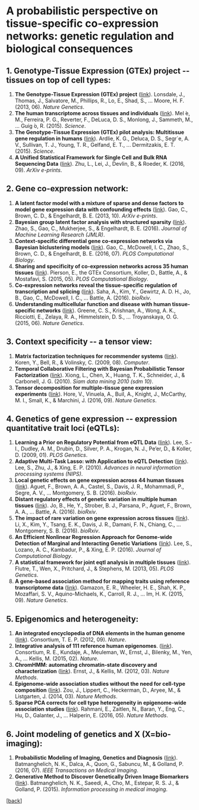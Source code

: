 
# A probabilistic perspective on tissue-specific co-expression networks: genetic regulation and biological consequences


## 1. Genotype-Tissue Expression (GTEx) project -- tissues on top of cell types:
1. **The Genotype-Tissue Expression (GTEx) project** ([link](http://www.nature.com/ng/journal/v45/n6/full/ng.2653.html)). Lonsdale, J., Thomas, J., Salvatore, M., Phillips, R., Lo, E., Shad, S., ... Moore, H. F. (2013, 06). *Nature Genetics*.
1. **The human transcriptome across tissues and individuals** ([link](http://science.sciencemag.org/content/348/6235/660)). Mel ́e, M., Ferreira, P. G., Reverter, F., DeLuca, D. S., Monlong, J., Sammeth, M., ... Guig ́o, R. (2015). *Science*.
1. **The Genotype-Tissue Expression (GTEx) pilot analysis: Multitissue gene regulation in humans** ([link](http://science.sciencemag.org/content/348/6235/648)). Ardlie, K. G., Deluca, D. S., Segr`e, A. V., Sullivan, T. J., Young, T. R., Gelfand, E. T., ... Dermitzakis, E. T. (2015). *Science*.
1. **A Unified Statistical Framework for Single Cell and Bulk RNA Sequencing Data** ([link](https://arxiv.org/abs/1609.08028)). Zhu, L., Lei, J., Devlin, B., & Roeder, K. (2016, 09). *ArXiv e-prints*.

## 2. Gene co-expression network:
1. **A latent factor model with a mixture of sparse and dense factors to model gene expression data with confounding effects** ([link](https://arxiv.org/abs/1310.4792)). Gao, C., Brown, C. D., & Engelhardt, B. E. (2013, 10). *ArXiv e-prints*.
1. **Bayesian group latent factor analysis with structured sparsity** ([link](http://jmlr.org/papers/volume17/14-472/14-472.pdf)). Zhao, S., Gao, C., Mukherjee, S., & Engelhardt, B. E. (2016). *Journal of Machine Learning Research (JMLR)*.
1. **Context-specific differential gene co-expression networks via Bayesian biclustering models** ([link](http://journals.plos.org/ploscompbiol/article?id=10.1371/journal.pcbi.1004791)). Gao, C., McDowell, I. C., Zhao, S., Brown, C. D., & Engelhardt, B. E. (2016, 07). *PLOS Computational Biology*.
1. **Sharing and specificity of co-expression networks across 35 human tissues** ([link](http://journals.plos.org/ploscompbiol/article?id=10.1371/journal.pcbi.1004220)). Pierson, E., the GTEx Consortium, Koller, D., Battle, A., & Mostafavi, S. (2015, 05). *PLOS Computational Biology*.
1. **Co-expression networks reveal the tissue-specific regulation of transcription and splicing** ([link](http://biorxiv.org/content/early/2016/10/02/078741)). Saha, A., Kim, Y., Gewirtz, A. D. H., Jo, B., Gao, C., McDowell, I. C., ... Battle, A. (2016). *bioRxiv*.
1. **Understanding multicellular function and disease with human tissue-specific networks** ([link](https://www.nature.com/ng/journal/v47/n6/full/ng.3259.html)). Greene, C. S., Krishnan, A., Wong, A. K., Ricciotti, E., Zelaya, R. A., Himmelstein, D. S., ... Troyanskaya, O. G. (2015, 06). *Nature Genetics*.

## 3. Context specificity -- a tensor view:
1. **Matrix factorization techniques for recommender systems** ([link](http://ieeexplore.ieee.org/document/5197422/)). Koren, Y., Bell, R., & Volinsky, C. (2009, 08). *Computer*.
1. **Temporal Collaborative Filtering with Bayesian Probabilistic Tensor Factorization** ([link](https://www.cs.cmu.edu/~jgc/publication/PublicationPDF/Temporal_Collaborative_Filtering_With_Bayesian_Probabilidtic_Tensor_Factorization.pdf)). Xiong, L., Chen, X., Huang, T. K., Schneider, J., & Carbonell, J. G. (2010). *Siam data mining 2010 (sdm 10)*.
1. **Tensor decomposition for multiple-tissue gene expression experiments** ([link](http://www.nature.com/ng/journal/v48/n9/full/ng.3624.html)). Hore, V., Vinuela, A., Buil, A., Knight, J., McCarthy, M. I., Small, K., & Marchini, J. (2016, 09). *Nature Genetics*.

## 4. Genetics of gene expression -- expression quantitative trait loci (eQTLs):
1. **Learning a Prior on Regulatory Potential from eQTL Data** ([link](http://journals.plos.org/plosgenetics/article?id=10.1371/journal.pgen.1000358)). Lee, S.-I., Dudley, A. M., Drubin, D., Silver, P. A., Krogan, N. J., Pe’er, D., & Koller, D. (2009, 01). *PLOS Genetics*.
1. **Adaptive Multi-Task Lasso: with Application to eQTL Detection** ([link](http://www.cs.cmu.edu/~seunghak/NIPS2010_0499.pdf)). Lee, S., Zhu, J., & Xing, E. P. (2010). *Advances in neural information processing systems (NIPS)*.
1. **Local genetic effects on gene expression across 44 human tissues** ([link](http://biorxiv.org/content/early/2016/09/09/074450)). Aguet, F., Brown, A. A., Castel, S., Davis, J. R., Mohammadi, P., Segre, A. V., ... Montgomery, S. B. (2016). *bioRxiv*.
1. **Distant regulatory effects of genetic variation in multiple human tissues** ([link](http://biorxiv.org/content/early/2016/09/09/074419)). Jo, B., He, Y., Strober, B. J., Parsana, P., Aguet, F., Brown, A. A., ... Battle, A. (2016). *bioRxiv*.
1. **The impact of rare variation on gene expression across tissues** ([link](http://biorxiv.org/content/early/2016/09/09/074443)). Li, X., Kim, Y., Tsang, E. K., Davis, J. R., Damani, F. N., Chiang, C., ... Montgomery, S. B. (2016). *bioRxiv*.
1. **An Efficient Nonlinear Regression Approach for Genome-wide Detection of Marginal and Interacting Genetic Variations** ([link](http://online.liebertpub.com/doi/10.1089/cmb.2015.0202)). Lee, S., Lozano, A. C., Kambadur, P., & Xing, E. P. (2016). *Journal of Computational Biology*.
1. **A statistical framework for joint eqtl analysis in multiple tissues** ([link](http://journals.plos.org/plosgenetics/article?id=10.1371/journal.pgen.1003486)). Flutre, T., Wen, X., Pritchard, J., & Stephens, M. (2013, 05). *PLOS Genetics*.
1. **A gene-based association method for mapping traits using reference transcriptome data** ([link](http://www.nature.com/ng/journal/v47/n9/full/ng.3367.html)). Gamazon, E. R., Wheeler, H. E., Shah, K. P., Mozaffari, S. V., Aquino-Michaels, K., Carroll, R. J., ... Im, H. K. (2015, 09). *Nature Genetics*.

## 5. Epigenomics and heterogeneity:
1. **An integrated encyclopedia of DNA elements in the human genome** ([link](https://www.nature.com/nature/journal/v489/n7414/full/nature11247.html)). Consortium, T. E. P. (2012, 09). *Nature*.
1. **Integrative analysis of 111 reference human epigenomes**. ([link](http://www.nature.com/nature/journal/v518/n7539/full/nature14248.html)). Consortium, R. E., Kundaje, A., Meuleman, W., Ernst, J., Bilenky, M., Yen, A., ... Kellis, M. (2015, 02). *Nature*.
1. **ChromHMM: automating chromatin-state discovery and characterization** ([link](http://www.nature.com/nmeth/journal/v9/n3/full/nmeth.1906.html)). Ernst, J., & Kellis, M. (2012, 03). *Nature Methods*.
1. **Epigenome-wide association studies without the need for cell-type composition** ([link](http://www.nature.com/nmeth/journal/v11/n3/full/nmeth.2815.html)). Zou, J., Lippert, C., Heckerman, D., Aryee, M., & Listgarten, J. (2014, 03). *Nature Methods*.
1. **Sparse PCA corrects for cell type heterogeneity in epigenome-wide association studies** ([link](http://www.nature.com/nmeth/journal/v13/n5/full/nmeth.3809.html)). Rahmani, E., Zaitlen, N., Baran, Y., Eng, C., Hu, D., Galanter, J., ... Halperin, E. (2016, 05). *Nature Methods*.

## 6. Joint modeling of genetics and X (X=bio-imaging):
1. **Probabilistic Modeling of Imaging, Genetics and Diagnosis** ([link](http://ieeexplore.ieee.org/document/7404010/)). Batmanghelich, N. K., Dalca, A., Quon, G., Sabuncu, M., & Golland, P. (2016, 07). *IEEE Transactions on Medical Imaging*.
1. **Generative Method to Discover Genetically Driven Image Biomarkers** ([link](https://link.springer.com/chapter/10.1007/978-3-319-19992-4_3)). Batmanghelich, N. K., Saeedi, A., Cho, M., Estepar, R. S. J., & Golland, P. (2015). *Information processing in medical imaging*.



[[back](http://shuo-yang.com)]
